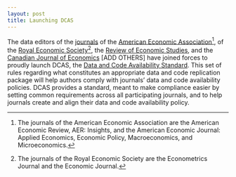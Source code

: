```yaml
---
layout: post
title: Launching DCAS
---
```


The data editors of the [journals](/journals/) of the [American Economic Association](https://www.aeaweb.org/journals)[^aea], of the [Royal Economic Society](https://res.org.uk/journals/)[^res], the [Review of Economic Studies](https://www.restud.com/), and the [Canadian Journal of Economics](https://www.economics.ca/cpages/cje-home) [ADD OTHERS] have joined forces  to proudly launch DCAS, the [Data and Code Availability Standard](/). This set of rules regarding what constitutes an appropriate data and code replication package will help authors comply with journals’ data and code availability policies. DCAS provides a standard, meant to make compliance easier by setting common requirements across all participating journals, and to help journals create and align their data and code availability policy.

[^aea]: The journals of the American Economic Association are the American Economic Review, AER: Insights, and the American Economic Journal: Applied Economics, Economic Policy, Macroeconomics, and Microeconomics. 
[^res]: The journals of the Royal Economic Society are the Econometrics Journal and the Economic Journal.
